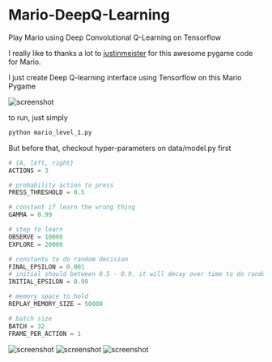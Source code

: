 # Mario-DeepQ-Learning
Play Mario using Deep Convolutional Q-Learning on Tensorflow

I really like to thanks a lot to [justinmeister](https://github.com/justinmeister/Mario-Level-1) for this awesome pygame code for Mario.

I just create Deep Q-learning interface using Tensorflow on this Mario Pygame

![screenshot](https://raw.github.com/justinmeister/Mario-Level-1/master/screenshot.png)

to run, just simply
```bash
python mario_level_1.py
```
But before that, checkout hyper-parameters on data/model.py first
```python
# {A, left, right}
ACTIONS = 3

# probability action to press
PRESS_THRESHOLD = 0.5

# constant if learn the wrong thing
GAMMA = 0.99

# step to learn
OBSERVE = 10000
EXPLORE = 20000

# constants to do random decision
FINAL_EPSILON = 0.001
# initial should between 0.5 - 0.9, it will decay over time to do random actions
INITIAL_EPSILON = 0.99

# memory space to hold
REPLAY_MEMORY_SIZE = 50000

# batch size
BATCH = 32
FRAME_PER_ACTION = 1
```

![screenshot](https://raw.githubusercontent.com/huseinzol05/Mario-DeepQ-Learning/master/screenshotmario/1.png)
![screenshot](https://raw.githubusercontent.com/huseinzol05/Mario-DeepQ-Learning/master/screenshotmario/2.png)
![screenshot](https://raw.githubusercontent.com/huseinzol05/Mario-DeepQ-Learning/master/screenshotmario/3.png)
